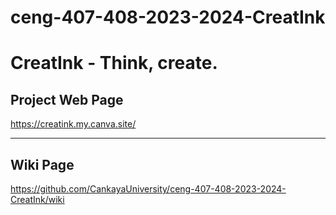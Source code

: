 # ceng-407-408-2023-2024-CreatInk
# CreatInk - Think, create.

## Project Web Page
https://creatink.my.canva.site/

***

## Wiki Page
https://github.com/CankayaUniversity/ceng-407-408-2023-2024-CreatInk/wiki
